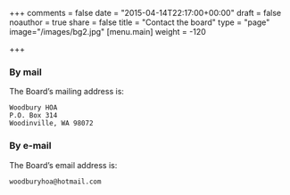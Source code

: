 +++
comments = false
date = "2015-04-14T22:17:00+00:00"
draft = false
noauthor = true
share = false
title = "Contact the board"
type = "page"
image="/images/bg2.jpg"
[menu.main]
weight = -120

+++

### By mail
The Board’s mailing address is:

    Woodbury HOA
    P.O. Box 314
    Woodinville, WA 98072

### By e-mail
The Board’s email address is:

    woodburyhoa@hotmail.com